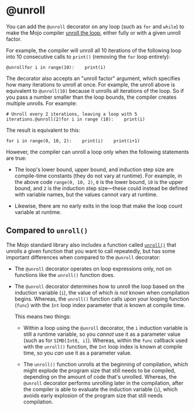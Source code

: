 # @unroll

You can add the `@unroll` decorator on any loop (such as `for` and `while`) to make the Mojo compiler [unroll the loop](https://en.wikipedia.org/wiki/Loop_unrolling), either fully or with a given unroll factor.

For example, the compiler will unroll all 10 iterations of the following loop into 10 consecutive calls to `print()` (removing the `for` loop entirely):

```
@unrollfor i in range(10):    print(i)
```

The decorator also accepts an "unroll factor" argument, which specifies how many iterations to unroll at once. For example, the unroll above is equivalent to `@unroll(10)` because it unrolls all iterations of the loop. So if you pass a number smaller than the loop bounds, the compiler creates multiple unrolls. For example:

```
# Unroll every 2 iterations, leaving a loop with 5 iterations.@unroll(2)for i in range (10):    print(i)
```

The result is equivalent to this:

```
for i in range(0, 10, 2):    print(i)    print(i+1)
```

However, the compiler can unroll a loop only when the following statements are true:

- The loop's lower bound, upper bound, and induction step size are compile-time constants (they do not vary at runtime). For example, in the above code `range(0, 10, 2)`, `0` is the lower bound, `10` is the upper bound, and `2` is the induction step size—these could instead be defined with variable names, but the values cannot vary at runtime.
    
- Likewise, there are no early exits in the loop that make the loop count variable at runtime.
    

## Compared to `unroll()`[​](https://docs.modular.com/mojo/manual/decorators/unroll#compared-to-unroll "Direct link to compared-to-unroll")

The Mojo standard library also includes a function called [`unroll()`](https://docs.modular.com/mojo/stdlib/utils/loop/unroll) that unrolls a given function that you want to call repeatedly, but has some important differences when compared to the `@unroll` decorator:

- The `@unroll` decorator operates on loop expressions only, not on functions like the `unroll()` function does.
    
- The `@unroll` decorator determines how to unroll the loop based on the induction variable (`i`), the value of which _is not_ known when compilation begins. Whereas, the `unroll()` function calls upon your looping function (`func`) with the `Int` loop index parameter that _is_ known at compile time.
    
    This means two things:
    
    - Within a loop using the `@unroll` decorator, the `i` induction variable is still a runtime variable, so you _cannot_ use it as a parameter value (such as for `SIMD[Int8, i]`). Whereas, within the `func` callback used with the `unroll()` function, the `Int` loop index is known at compile time, so you _can_ use it as a parameter value.
        
    - The `unroll()` function unrolls at the beginning of compilation, which might explode the program size that still needs to be compiled, depending on the amount of code that's unrolled. Whereas, the `@unroll` decorator performs unrolling later in the compilation, after the compiler is able to evaluate the induction variable (`i`), which avoids early explosion of the program size that still needs compilation.
